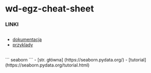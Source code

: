 # wd-egz-cheat-sheet
 ### LINKI <br>
 ``` matplotlib:
 ```
 - [dokumentacja](https://matplotlib.org/stable/contents.html)
 - [przyklady](https://matplotlib.org/stable/gallery/index.html)
 
 <br>
 ``` seaborn
 ```
 - [str. główna] (https://seaborn.pydata.org/)
 - [tutorial] (https://seaborn.pydata.org/tutorial.html)
 
 <br>